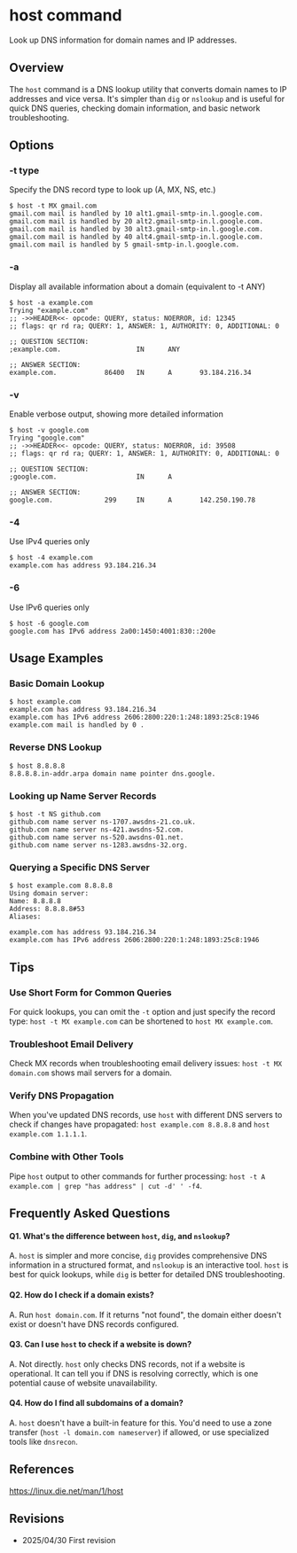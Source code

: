 # host command

Look up DNS information for domain names and IP addresses.

## Overview

The `host` command is a DNS lookup utility that converts domain names to IP addresses and vice versa. It's simpler than `dig` or `nslookup` and is useful for quick DNS queries, checking domain information, and basic network troubleshooting.

## Options

### **-t type**

Specify the DNS record type to look up (A, MX, NS, etc.)

```console
$ host -t MX gmail.com
gmail.com mail is handled by 10 alt1.gmail-smtp-in.l.google.com.
gmail.com mail is handled by 20 alt2.gmail-smtp-in.l.google.com.
gmail.com mail is handled by 30 alt3.gmail-smtp-in.l.google.com.
gmail.com mail is handled by 40 alt4.gmail-smtp-in.l.google.com.
gmail.com mail is handled by 5 gmail-smtp-in.l.google.com.
```

### **-a**

Display all available information about a domain (equivalent to -t ANY)

```console
$ host -a example.com
Trying "example.com"
;; ->>HEADER<<- opcode: QUERY, status: NOERROR, id: 12345
;; flags: qr rd ra; QUERY: 1, ANSWER: 1, AUTHORITY: 0, ADDITIONAL: 0

;; QUESTION SECTION:
;example.com.                   IN      ANY

;; ANSWER SECTION:
example.com.            86400   IN      A       93.184.216.34
```

### **-v**

Enable verbose output, showing more detailed information

```console
$ host -v google.com
Trying "google.com"
;; ->>HEADER<<- opcode: QUERY, status: NOERROR, id: 39508
;; flags: qr rd ra; QUERY: 1, ANSWER: 1, AUTHORITY: 0, ADDITIONAL: 0

;; QUESTION SECTION:
;google.com.                    IN      A

;; ANSWER SECTION:
google.com.             299     IN      A       142.250.190.78
```

### **-4**

Use IPv4 queries only

```console
$ host -4 example.com
example.com has address 93.184.216.34
```

### **-6**

Use IPv6 queries only

```console
$ host -6 google.com
google.com has IPv6 address 2a00:1450:4001:830::200e
```

## Usage Examples

### Basic Domain Lookup

```console
$ host example.com
example.com has address 93.184.216.34
example.com has IPv6 address 2606:2800:220:1:248:1893:25c8:1946
example.com mail is handled by 0 .
```

### Reverse DNS Lookup

```console
$ host 8.8.8.8
8.8.8.8.in-addr.arpa domain name pointer dns.google.
```

### Looking up Name Server Records

```console
$ host -t NS github.com
github.com name server ns-1707.awsdns-21.co.uk.
github.com name server ns-421.awsdns-52.com.
github.com name server ns-520.awsdns-01.net.
github.com name server ns-1283.awsdns-32.org.
```

### Querying a Specific DNS Server

```console
$ host example.com 8.8.8.8
Using domain server:
Name: 8.8.8.8
Address: 8.8.8.8#53
Aliases: 

example.com has address 93.184.216.34
example.com has IPv6 address 2606:2800:220:1:248:1893:25c8:1946
```

## Tips

### Use Short Form for Common Queries

For quick lookups, you can omit the `-t` option and just specify the record type: `host -t MX example.com` can be shortened to `host MX example.com`.

### Troubleshoot Email Delivery

Check MX records when troubleshooting email delivery issues: `host -t MX domain.com` shows mail servers for a domain.

### Verify DNS Propagation

When you've updated DNS records, use `host` with different DNS servers to check if changes have propagated: `host example.com 8.8.8.8` and `host example.com 1.1.1.1`.

### Combine with Other Tools

Pipe `host` output to other commands for further processing: `host -t A example.com | grep "has address" | cut -d' ' -f4`.

## Frequently Asked Questions

#### Q1. What's the difference between `host`, `dig`, and `nslookup`?
A. `host` is simpler and more concise, `dig` provides comprehensive DNS information in a structured format, and `nslookup` is an interactive tool. `host` is best for quick lookups, while `dig` is better for detailed DNS troubleshooting.

#### Q2. How do I check if a domain exists?
A. Run `host domain.com`. If it returns "not found", the domain either doesn't exist or doesn't have DNS records configured.

#### Q3. Can I use `host` to check if a website is down?
A. Not directly. `host` only checks DNS records, not if a website is operational. It can tell you if DNS is resolving correctly, which is one potential cause of website unavailability.

#### Q4. How do I find all subdomains of a domain?
A. `host` doesn't have a built-in feature for this. You'd need to use a zone transfer (`host -l domain.com nameserver`) if allowed, or use specialized tools like `dnsrecon`.

## References

https://linux.die.net/man/1/host

## Revisions

- 2025/04/30 First revision